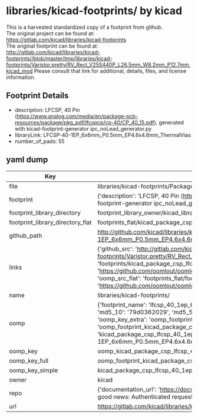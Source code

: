 # libraries/kicad-footprints/ by kicad  
This is a harvested standardized copy of a footprint from github.  
The original project can be found at:  
https://gitlab.com/kicad/libraries/kicad-footprints  
The original footprint can be found at:
http://gitlab.com/kicad/libraries/kicad-footprints//blob/master/tmp/libraries/kicad-footprints/Varistor.pretty/RV_Rect_V25S440P_L26.5mm_W8.2mm_P12.7mm.kicad_mod
Please consult that link for additional, details, files, and license information.  
## Footprint Details
* description: LFCSP, 40 Pin (https://www.analog.com/media/en/package-pcb-resources/package/pkg_pdf/lfcspcp/cp-40/CP_40_15.pdf), generated with kicad-footprint-generator ipc_noLead_generator.py  
* libraryLink: LFCSP-40-1EP_6x6mm_P0.5mm_EP4.6x4.6mm_ThermalVias  
* number_of_pads: 55  
## yaml dump  
| Key | Value |  
| --- | --- |  
| file | libraries/kicad-footprints/Package_CSP.pretty/LFCSP-40-1EP_6x6mm_P0.5mm_EP4.6x4.6mm_ThermalVias.kicad_mod |  
| footprint | {'description': 'LFCSP, 40 Pin (https://www.analog.com/media/en/package-pcb-resources/package/pkg_pdf/lfcspcp/cp-40/CP_40_15.pdf), generated with kicad-footprint-generator ipc_noLead_generator.py', 'libraryLink': 'LFCSP-40-1EP_6x6mm_P0.5mm_EP4.6x4.6mm_ThermalVias', 'number_of_pads': 55} |  
| footprint_library_directory | footprint_library_owner/kicad_libraries/kicad-footprints/ |  
| footprint_library_directory_flat | footprints_flat/kicad_package_csp_lfcsp_40_1ep_6x6mm_p0_5mm_ep4_6x4_6mm_thermalvias/working |  
| github_path | http://github.com/kicad/libraries/kicad-footprints//blob/master/tmp/libraries/kicad-footprints/Package_CSP.pretty/LFCSP-40-1EP_6x6mm_P0.5mm_EP4.6x4.6mm_ThermalVias.kicad_mod |  
| links | {'github_src': 'http://gitlab.com/kicad/libraries/kicad-footprints//blob/master/tmp/libraries/kicad-footprints/Varistor.pretty/RV_Rect_V25S440P_L26.5mm_W8.2mm_P12.7mm.kicad_mod', 'github_src_repo': 'https://gitlab.com/kicad/libraries/kicad-footprints', 'oomp_bot': 'footprints/kicad_package_csp_lfcsp_40_1ep_6x6mm_p0_5mm_ep4_6x4_6mm_thermalvias/working', 'oomp_bot_github': 'https://github.com/oomlout/oomlout_oomp_footprint_bot/tree/main/footprints/kicad_package_csp_lfcsp_40_1ep_6x6mm_p0_5mm_ep4_6x4_6mm_thermalvias/working', 'oomp_src_flat': 'footprints_flat/footprints_flat/kicad_package_csp_lfcsp_40_1ep_6x6mm_p0_5mm_ep4_6x4_6mm_thermalvias/working', 'oomp_src_flat_github': 'https://github.com/oomlout/oomlout_oomp_footprint_src/tree/main/footprints_flat/kicad_package_csp_lfcsp_40_1ep_6x6mm_p0_5mm_ep4_6x4_6mm_thermalvias/working'} |  
| name | libraries/kicad-footprints/ |  
| oomp | {'footprint_name': 'lfcsp_40_1ep_6x6mm_p0_5mm_ep4_6x4_6mm_thermalvias', 'library_name': 'package_csp', 'md5': '79d036202911a2996577b4709e616382', 'md5_10': '79d0362029', 'md5_5': '79d03', 'md5_6': '79d036', 'oomp_key': 'oomp_kicad_package_csp_lfcsp_40_1ep_6x6mm_p0_5mm_ep4_6x4_6mm_thermalvias', 'oomp_key_extra': 'oomp_footprint_kicad_package_csp_lfcsp_40_1ep_6x6mm_p0_5mm_ep4_6x4_6mm_thermalvias', 'oomp_key_full': 'oomp_footprint_kicad_package_csp_lfcsp_40_1ep_6x6mm_p0_5mm_ep4_6x4_6mm_thermalvias_79d036', 'oomp_key_simple': 'kicad_package_csp_lfcsp_40_1ep_6x6mm_p0_5mm_ep4_6x4_6mm_thermalvias', 'original_filename': 'libraries/kicad-footprints/Package_CSP.pretty/LFCSP-40-1EP_6x6mm_P0.5mm_EP4.6x4.6mm_ThermalVias.kicad_mod', 'owner_name': 'kicad'} |  
| oomp_key | oomp_kicad_package_csp_lfcsp_40_1ep_6x6mm_p0_5mm_ep4_6x4_6mm_thermalvias |  
| oomp_key_full | oomp_footprint_kicad_package_csp_lfcsp_40_1ep_6x6mm_p0_5mm_ep4_6x4_6mm_thermalvias |  
| oomp_key_simple | kicad_package_csp_lfcsp_40_1ep_6x6mm_p0_5mm_ep4_6x4_6mm_thermalvias |  
| owner | kicad |  
| repo | {'documentation_url': 'https://docs.github.com/rest/overview/resources-in-the-rest-api#rate-limiting', 'message': "API rate limit exceeded for 84.66.173.59. (But here's the good news: Authenticated requests get a higher rate limit. Check out the documentation for more details.)"} |  
| url | https://gitlab.com/kicad/libraries/kicad-footprints |  

